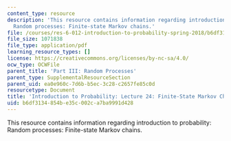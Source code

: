 ```yaml
---
content_type: resource
description: 'This resource contains information regarding introduction to probability:
  Random processes: Finite-state Markov chains.'
file: /courses/res-6-012-introduction-to-probability-spring-2018/b6df3134854be35c002ca7ba9991d428_MITRES_6_012S18_L24AS.pdf
file_size: 1071838
file_type: application/pdf
learning_resource_types: []
license: https://creativecommons.org/licenses/by-nc-sa/4.0/
ocw_type: OCWFile
parent_title: 'Part III: Random Processes'
parent_type: SupplementalResourceSection
parent_uid: ea0e960c-7d6b-b5ec-3c28-c2657fe85c0d
resourcetype: Document
title: 'Introduction to Probability: Lecture 24: Finite-State Markov Chains'
uid: b6df3134-854b-e35c-002c-a7ba9991d428
---
```

This resource contains information regarding introduction to probability: Random processes: Finite-state Markov chains.